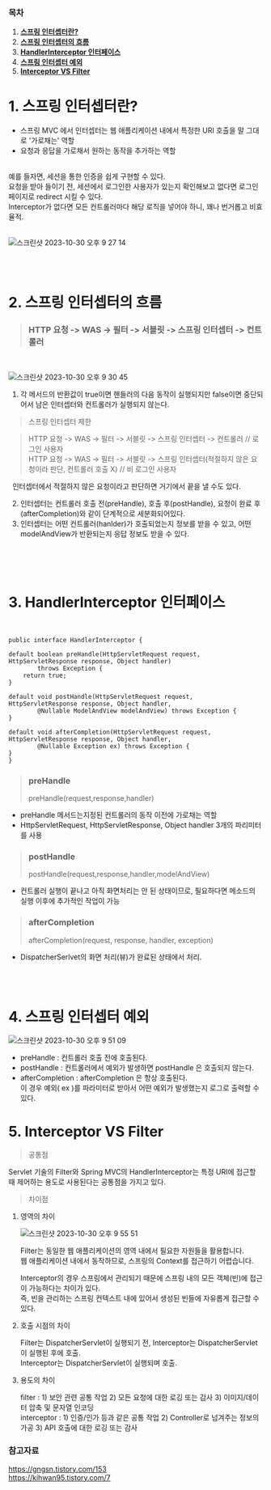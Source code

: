 ### 목차

1. [**스프링 인터셉터란?**](#1-스프링-인터셉터란?)
2. [**스프링 인터셉터의 흐름**](#2-스프링-인터셉터의-흐름)
3. [**HandlerInterceptor 인터페이스**](#3-HandlerInterceptor-인터페이스)
4. [**스프링 인터셉터 예외**](#4-스프링-인터셉터-예외)
5. [**Interceptor VS Filter**](#4-Interceptor-VS-Filter)


# 1. 스프링 인터셉터란?

- 스프링 MVC 에서 인터셉터는 웹 애플리케이션 내에서 특정한 URI 호출을 말 그대로 '가로채는' 역할 <br>
- 요청과 응답을 가로채서 원하는 동작을 추가하는 역할<br>

<br>
예를 들자면, 세션을 통한 인증을 쉽게 구현할 수 있다.
<br>
요청을 받아 들이기 전, 세션에서 로그인한 사용자가 있는지 확인해보고 없다면 로그인 페이지로 redirect 시킬 수 있다.
<br>
Interceptor가 없다면 모든 컨트롤러마다 해당 로직을 넣어야 하니, 꽤나 번거롭고 비효율적.
<br>
<br>

![스크린샷 2023-10-30 오후 9 27 14](https://github.com/Youth787/SSAFY_CS_Study/assets/90955152/7338fa23-ec02-4341-9147-8846aadd0853)

<br/>
<br/>

# 2. 스프링 인터셉터의 흐름

> ### HTTP 요청 -> WAS -> 필터 -> 서블릿 -> 스프링 인터셉터 -> 컨트롤러
<br>

![스크린샷 2023-10-30 오후 9 30 45](https://github.com/Youth787/SSAFY_CS_Study/assets/90955152/00568da1-19e5-4b4b-9c0e-bdf2668dd581)

1. 각 메서드의 반환값이 true이면 핸들러의 다음 동작이 실행되지만 false이면 중단되어서 남은 인터셉터와 컨트롤러가 실행되지 않는다.

> 스프링 인터셉터 제한 

> HTTP 요청 -> WAS -> 필터 -> 서블릿 -> 스프링 인터셉터 -> 컨트롤러 // 로그인 사용자 <br>
> HTTP 요청 -> WAS -> 필터 -> 서블릿 -> 스프링 인터셉터(적절하지 않은 요청이라 판단, 컨트롤러 호출 X) // 비 로그인 사용자

&nbsp; 인터셉터에서 적절하지 않은 요청이라고 판단하면 거기에서 끝을 낼 수도 있다. <br>

2. 인터셉터는 컨트롤러 호출 전(preHandle), 호출 후(postHandle), 요청이 완료 후(afterCompletion)와 같이 단계적으로 세분화되어있다.
3. 인터셉터는 어떤 컨트롤러(hanlder)가 호출되었는지 정보를 받을 수 있고, 어떤 modelAndView가 반환되는지 응답 정보도 받을 수 있다.
  
<br/>
<br/>
<br/>

# 3. HandlerInterceptor 인터페이스
<br>

    public interface HandlerInterceptor {

    default boolean preHandle(HttpServletRequest request, HttpServletResponse response, Object handler)
            throws Exception {
        return true;
    }
    
    default void postHandle(HttpServletRequest request, HttpServletResponse response, Object handler,
            @Nullable ModelAndView modelAndView) throws Exception {
    }
    
    default void afterCompletion(HttpServletRequest request, HttpServletResponse response, Object handler,
            @Nullable Exception ex) throws Exception {
    }
    }


> ### preHandle
> preHandle(request,response,handler)

- preHandle 메서드는지정된 컨트롤러의 동작 이전에 가로채는 역할
- HttpServletRequest, HttpServletResponse, Object handler 3개의 파리미터를 사용

> ### postHandle
> postHandle(request,response,handler,modelAndView)

- 컨트롤러 실행이 끝나고 아직 화면처리는 안 된 상태이므로, 필요하다면 메소드의 실행 이후에 추가적인 작업이 가능

> ### afterCompletion
> afterCompletion(request, response, handler, exception)

- DispatcherSerlvet의 화면 처리(뷰)가 완료된 상태에서 처리.

<br>
<br>


# 4. 스프링 인터셉터 예외

![스크린샷 2023-10-30 오후 9 51 09](https://github.com/Youth787/SSAFY_CS_Study/assets/90955152/3d8f9712-7e07-4959-9c35-4c91ddb64b24)

- preHandle : 컨트롤러 호출 전에 호출된다. <br>
- postHandle : 컨트롤러에서 예외가 발생하면 postHandle 은 호출되지 않는다. <br>
- afterCompletion : afterCompletion 은 항상 호출된다. <br>
  이 경우 예외( ex )를 파라미터로 받아서 어떤 예외가 발생했는지 로그로 출력할 수 있다. <br>


# 5. Interceptor VS Filter

> 공통점

  Servlet 기술의 Filter와 Spring MVC의 HandlerInterceptor는 특정 URI에 접근할 때 제어하는 용도로 사용된다는 공통점을 가지고 있다. <br>
> 차이점

1. 영역의 차이

   ![스크린샷 2023-10-30 오후 9 55 51](https://github.com/Youth787/SSAFY_CS_Study/assets/90955152/3bd99c98-c3f9-4afe-ace5-891e2026ca4e)

   Filter는 동일한 웹 애플리케이션의 영역 내에서 필요한 자원들을 활용합니다. <br>
   웹 애플리케이션 내에서 동작하므로, 스프링의 Context를 접근하기 어렵습니다. <br>

   Interceptor의 경우 스프링에서 관리되기 때문에 스프링 내의 모든 객체(빈)에 접근이 가능하다는 차이가 있다. <br>
   즉, 빈을 관리하는 스프링 컨텍스트 내에 있어서 생성된 빈들에 자유롭게 접근할 수 있다. <br>

2. 호출 시점의 차이

   Filter는 DispatcherServlet이 실행되기 전, Interceptor는 DispatcherServlet이 실행된 후에 호출.<br>
   Interceptor는 DispatcherServlet이 실행되며 호출.<br>

3. 용도의 차이

   filter : 1) 보안 관련 공통 작업 2) 모든 요청에 대한 로깅 또는 감사 3) 이미지/데이터 압축 및 문자열 인코딩<br>
   interceptor : 1) 인증/인가 등과 같은 공통 작업 2) Controller로 넘겨주는 정보의 가공 3) API 호출에 대한 로깅 또는 감사<br>


### 참고자료 
https://gngsn.tistory.com/153 <br>
https://kihwan95.tistory.com/7

 
